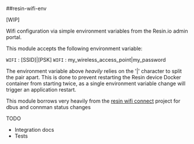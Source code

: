 ##resin-wifi-env

[WIP]

Wifi configuration via simple environment variables from the Resin.io admin portal.

This module accepts the following environment variable:

`WIFI` : [SSID]|[PSK]
`WIFI` : my_wireless_access_point|my_password

The environment variable above *heavily* relies on the '|' character to split the pair apart. This is done to prevent restarting the Resin device Docker container from starting twice, as a single environment variable change will trigger an application restart.

This module borrows very heavily from the [resin wifi connect](https://github.com/resin-io/resin-wifi-connect) project for dbus and connman status changes 


TODO    
* Integration docs
* Tests
    